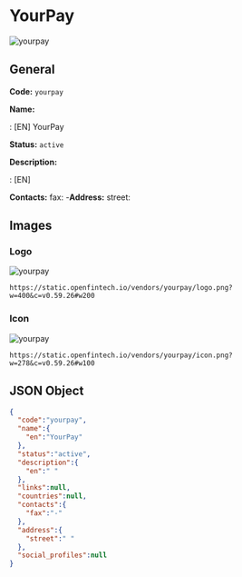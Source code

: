
# YourPay 
![yourpay](https://static.openfintech.io/vendors/yourpay/logo.png?w=400&c=v0.59.26#w200)  

## General 
 
**Code:** `yourpay` 
 
**Name:** 
 
:	[EN] YourPay 
 
**Status:** `active` 
 
**Description:** 
 
: [EN]   
 
**Contacts:** 
fax: -**Address:** 
street:   

## Images 

### Logo 
 
![yourpay](https://static.openfintech.io/vendors/yourpay/logo.png?w=400&c=v0.59.26#w200)  

```
https://static.openfintech.io/vendors/yourpay/logo.png?w=400&c=v0.59.26#w200
```  

### Icon 
 
![yourpay](https://static.openfintech.io/vendors/yourpay/icon.png?w=278&c=v0.59.26#w100)  

```
https://static.openfintech.io/vendors/yourpay/icon.png?w=278&c=v0.59.26#w100
```  

## JSON Object 

```json
{
  "code":"yourpay",
  "name":{
    "en":"YourPay"
  },
  "status":"active",
  "description":{
    "en":" "
  },
  "links":null,
  "countries":null,
  "contacts":{
    "fax":"-"
  },
  "address":{
    "street":" "
  },
  "social_profiles":null
}
```  
